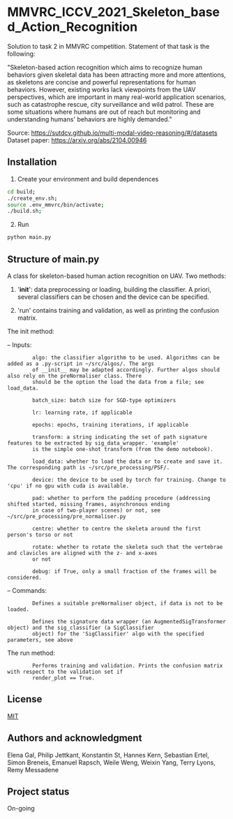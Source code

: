 # MMVRC_ICCV_2021_Skeleton_based_Action_Recognition

Solution to task 2 in MMVRC competition. Statement of that task is the following:

"Skeleton-based action recognition which aims to recognize human behaviors given skeletal data has been attracting more and more attentions, as skeletons are concise and powerful representations for human behaviors. However, existing works lack viewpoints from the UAV perspectives, which are important in many real-world application scenarios, such as catastrophe rescue, city surveillance and wild patrol. These are some situations where humans are out of reach but monitoring and understanding humans' behaviors are highly demanded."


Source: https://sutdcv.github.io/multi-modal-video-reasoning/#/datasets
Dataset paper: https://arxiv.org/abs/2104.00946


## Installation

1. Create your environment and build dependences
```bash
cd build;
./create_env.sh;
source .env_mmvrc/bin/activate;
./build.sh;
```
2. Run
```python
python main.py
```

## Structure of main.py

A class for skeleton-based human action recognition on UAV.
Two methods: 

1) '__init__': data preprocessing or loading, building the classifier. A priori, several classifiers can be chosen and the device can be specified. 
       
2) 'run' contains training and validation, as well as printing the confusion matrix.

The init method:  

– Inputs:

            algo: the classifier algorithm to be used. Algorithms can be added as a .py-script in ~/src/algos/. The args
            of __init__ may be adapted accordingly. Further algos should also rely on the preNormaliser class. There
            should be the option the load the data from a file; see load_data.
            
            batch_size: batch size for SGD-type optimizers
            
            lr: learning rate, if applicable
            
            epochs: epochs, training iterations, if applicable
            
            transform: a string indicating the set of path signature features to be extracted by sig_data_wrapper. 'example'
            is the simple one-shot transform (from the demo notebook).
            
            load_data: whether to load the data or to create and save it. The corresponding path is ~/src/pre_processing/PSF/.
            
            device: the device to be used by torch for training. Change to 'cpu' if no gpu with cuda is available.
            
            pad: whether to perform the padding procedure (addressing shifted started, missing frames, asynchronous ending
            in case of two-player scenes) or not, see ~/src/pre_processing/pre_normaliser.py
            
            centre: whether to centre the skeleta around the first person's torso or not
            
            rotate: whether to rotate the skeleta such that the vertebrae and clavicles are aligned with the z- and x-axes
            or not
            
            debug: if True, only a small fraction of the frames will be considered.
            
 – Commands:
            
            Defines a suitable preNormaliser object, if data is not to be loaded.
            
            Defines the signature data wrapper (an AugmentedSigTransformer object) and the sig_classifier (a SigClassifier
            object) for the 'SigClassifier' algo with the specified parameters, see above
            
The run method:

            Performs training and validation. Prints the confusion matrix with respect to the validation set if 
            render_plot == True.

## License
[MIT](https://choosealicense.com/licenses/mit/)


## Authors and acknowledgment
Elena Gal, Philip Jettkant, Konstantin St, Hannes Kern, Sebastian Ertel, Simon Breneis, Emanuel Rapsch, Weile Weng, Weixin Yang, Terry Lyons, Remy Messadene

## Project status
On-going
